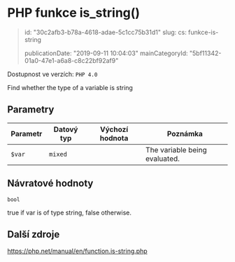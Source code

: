 PHP funkce is_string()
======================

> id: "30c2afb3-b78a-4618-adae-5c1cc75b31d1"
> slug:
> 	cs: funkce-is-string
> 
> publicationDate: "2019-09-11 10:04:03"
> mainCategoryId: "5bf11342-01a0-47e1-a6a8-c8c22bf92af9"

Dostupnost ve verzích: `PHP 4.0`

Find whether the type of a variable is string


Parametry
--------------

| Parametr | Datový typ | Výchozí hodnota | Poznámka |
|-----|-----|-----|-----|
| `$var` | `mixed` |  | The variable being evaluated. |


Návratové hodnoty
----------------

`bool`

true if var is of type string,
false otherwise.

Další zdroje
------------

https://php.net/manual/en/function.is-string.php
